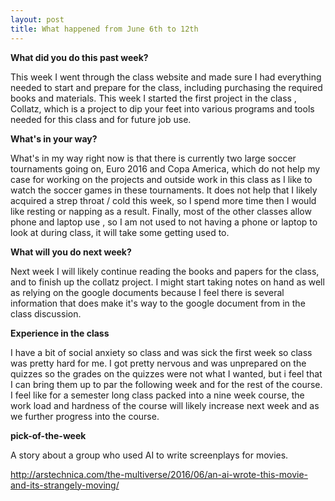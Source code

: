 ```yaml
---
layout: post
title: What happened from June 6th to 12th
---
```


**What did you do this past week?**

  This week I went through the class website and made sure I had everything needed to start and prepare for the class, including purchasing the required books and materials. This week I started the first project in the class , Collatz, which is a project to dip your feet into various programs and tools needed for this class and for future job use.
  
 **What's in your way?**

  What's in my way right now is that there is currently two large soccer tournaments going on, Euro 2016 and Copa America, which do not help my case for working on the projects and outside work in this class as I like to watch the soccer games in these tournaments. It does not help that I likely acquired a strep throat / cold this week, so I spend more time then I would like resting or napping as a result. Finally, most of the other classes allow phone and laptop use , so I am not used to not having a phone or laptop to look at during class, it will take some getting used to.

**What will you do next week?**

  Next week I will likely continue reading the books and papers for the class, and to finish up the collatz project. I might start taking notes on hand as well as relying on the google documents because I feel there is several information that does make it's way to the google document from in the class discussion.
  
 **Experience in the class**

  I have a bit of social anxiety so class and was sick the first week so class was pretty hard for me. I got pretty nervous and was unprepared on the quizzes so the grades on the quizzes were not what I wanted, but i feel that I can bring them up to par the following week and for the rest of the course. I feel like for a semester long class packed into a nine week course, the work load and hardness of the course will likely increase next week and as we further progress into the course.
  
**pick-of-the-week**
 
A story about a group who used AI to write screenplays for movies.

http://arstechnica.com/the-multiverse/2016/06/an-ai-wrote-this-movie-and-its-strangely-moving/
 
